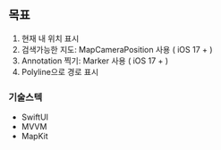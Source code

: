 ## 목표
1. 현재 내 위치 표시
2. 검색가능한 지도: MapCameraPosition 사용 ( iOS 17 + )
3. Annotation 찍기: Marker 사용 ( iOS 17 + )
4. Polyline으로 경로 표시

### 기술스텍
- SwiftUI
- MVVM
- MapKit
